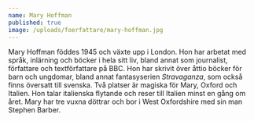 ```yaml
---
name: Mary Hoffman
published: true
image: /uploads/foerfattare/mary-hoffman.jpg
---
```


Mary Hoffman föddes 1945 och växte upp i London. Hon har arbetat med språk, inlärning och böcker i hela sitt liv, bland annat som journalist, författare och textförfattare på BBC. Hon har skrivit över åttio böcker för barn och ungdomar, bland annat fantasyserien _Stravaganza_, som också finns översatt till svenska. Två platser är magiska för Mary, Oxford och Italien. Hon talar italienska flytande och reser till Italien minst en gång om året. Mary har tre vuxna döttrar och bor i West Oxfordshire med sin man Stephen Barber.
